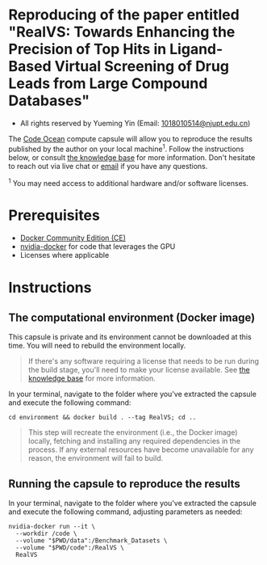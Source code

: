 # Reproducing of the paper entitled "RealVS: Towards Enhancing the Precision of Top Hits in Ligand-Based Virtual Screening of Drug Leads from Large Compound Databases"
- All rights reserved by Yueming Yin (Email: 1018010514@njupt.edu.cn)

The [Code Ocean](https://codeocean.com) compute capsule will allow you to reproduce the results published by the author on your local machine<sup>1</sup>. Follow the instructions below, or consult [the knowledge base](https://help.codeocean.com/user-manual/sharing-and-finding-published-capsules/exporting-capsules-and-reproducing-results-on-your-local-machine) for more information. Don't hesitate to reach out via live chat or [email](mailto:support@codeocean.com) if you have any questions.

<sup>1</sup> You may need access to additional hardware and/or software licenses.

# Prerequisites

- [Docker Community Edition (CE)](https://www.docker.com/community-edition)
- [nvidia-docker](https://github.com/NVIDIA/nvidia-docker/) for code that leverages the GPU
- Licenses where applicable

# Instructions

## The computational environment (Docker image)

This capsule is private and its environment cannot be downloaded at this time. You will need to rebuild the environment locally.

> If there's any software requiring a license that needs to be run during the build stage, you'll need to make your license available. See [the knowledge base](https://help.codeocean.com/user-manual/sharing-and-finding-published-capsules/exporting-capsules-and-reproducing-results-on-your-local-machine) for more information.

In your terminal, navigate to the folder where you've extracted the capsule and execute the following command:
```shell
cd environment && docker build . --tag RealVS; cd ..
```

> This step will recreate the environment (i.e., the Docker image) locally, fetching and installing any required dependencies in the process. If any external resources have become unavailable for any reason, the environment will fail to build.

## Running the capsule to reproduce the results

In your terminal, navigate to the folder where you've extracted the capsule and execute the following command, adjusting parameters as needed:
```shell
nvidia-docker run --it \
  --workdir /code \
  --volume "$PWD/data":/Benchmark_Datasets \
  --volume "$PWD/code":/RealVS \
  RealVS
```
